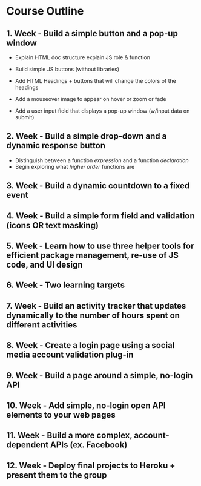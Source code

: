 # Course Outline #

## 1.	Week - Build a simple button and a pop-up window ##

- Explain HTML doc structure explain JS role & function 

- Build simple JS buttons (without libraries)

- Add HTML Headings + buttons that will change the colors of the headings

- Add a mouseover image to appear on hover or zoom or fade

- Add a user input field that displays a pop-up window (w/input data on submit)


## 2.	Week - Build a simple drop-down and a dynamic response button ##

- Distinguish between a function _expression_ and a function _declaration_
- Begin exploring what _higher order_ functions are

## 3.  Week - Build a dynamic countdown to a fixed event ##



## 4.	Week - Build a simple form field and validation (icons OR text masking) ##



## 5.	Week - Learn how to use three helper tools for efficient package management, re-use of JS code, and UI design ##



## 6.	Week - Two learning targets ##



## 7.	Week - Build an activity tracker that updates dynamically to the number of hours spent on different activities ##



## 8.	Week - Create a login page using a social media account validation plug-in ##


##    9. Week - Build a page around a simple, no-login API ##

##   10. Week - Add simple, no-login open API elements to your web pages

##   11. Week - Build a more complex, account-dependent APIs (ex. Facebook) ##

##   12. Week - Deploy final projects to Heroku + present them to the group ##
